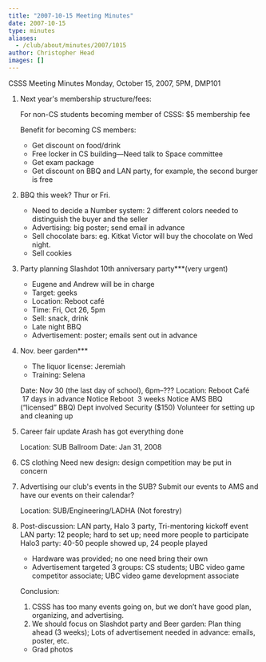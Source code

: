 ```yaml
---
title: "2007-10-15 Meeting Minutes"
date: 2007-10-15
type: minutes
aliases:
  - /club/about/minutes/2007/1015
author: Christopher Head
images: []
---
```


CSSS Meeting Minutes
Monday, October 15, 2007, 5PM, DMP101

1.  Next year's membership structure/fees:

    For non-CS students becoming member of CSSS: $5 membership fee

    Benefit for becoming CS members:

    - Get discount on food/drink
    - Free locker in CS building—Need talk to Space committee
    - Get exam package
    - Get discount on BBQ and LAN party, for example, the second burger is free

2.  BBQ this week? Thur or Fri.
    - Need to decide a Number system:
      2 different colors needed to distinguish the buyer and the seller
    - Advertising: big poster; send email in advance
    - Sell chocolate bars: eg. Kitkat
      Victor will buy the chocolate on Wed night.
    - Sell cookies
3.  Party planning
    Slashdot 10th anniversary party\*\*\*(very urgent)
    - Eugene and Andrew will be in charge
    - Target: geeks
    - Location: Reboot café
    - Time: Fri, Oct 26, 5pm
    - Sell: snack, drink
    - Late night BBQ
    - Advertisement: poster; emails sent out in advance
4.  Nov. beer garden\*\*\*

    - The liquor license: Jeremiah
    - Training: Selena

    Date: Nov 30 (the last day of school), 6pm–???
    Location: Reboot Café
     17 days in advance Notice Reboot
     3 weeks Notice AMS
    BBQ (“licensed” BBQ)
    Dept involved
    Security ($150)
    Volunteer for setting up and cleaning up

5.  Career fair update
    Arash has got everything done

    Location: SUB Ballroom
    Date: Jan 31, 2008

6.  CS clothing
    Need new design: design competition may be put in concern
7.  Advertising our club's events in the SUB?
    Submit our events to AMS and have our events on their calendar?

    Location: SUB/Engineering/LADHA (Not forestry)

8.  Post-discussion: LAN party, Halo 3 party, Tri-mentoring kickoff event
    LAN party: 12 people; hard to set up; need more people to participate
    Halo3 party: 40-50 people showed up, 24 people played

    - Hardware was provided; no one need bring their own
    - Advertisement targeted 3 groups: CS students; UBC video game competitor associate; UBC video game development associate

    Conclusion:

    1.  CSSS has too many events going on, but we don’t have good plan, organizing, and advertising.
    2.  We should focus on Slashdot party and Beer garden:
        Plan thing ahead (3 weeks);
        Lots of advertisement needed in advance: emails, poster, etc.

    - Grad photos
